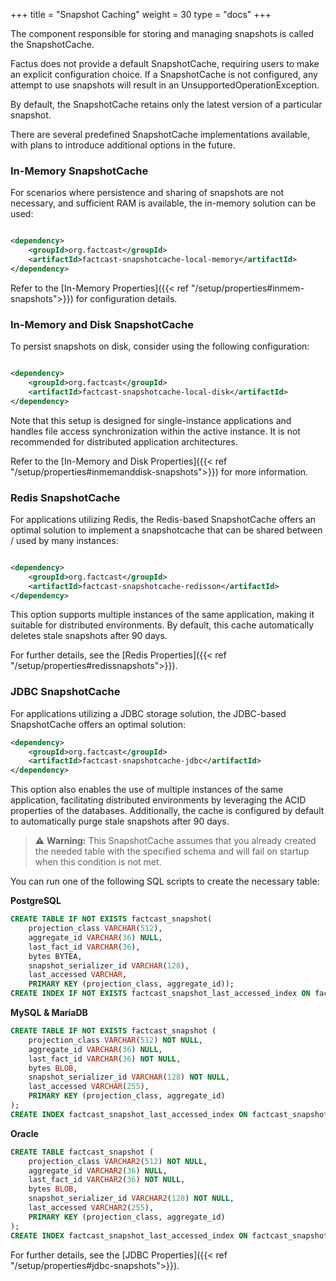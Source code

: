 +++
title = "Snapshot Caching"
weight = 30
type = "docs"
+++

The component responsible for storing and managing snapshots is called the SnapshotCache.

Factus does not provide a default SnapshotCache, requiring users to make an explicit configuration choice. If a
SnapshotCache is not configured, any attempt to use snapshots will result in an UnsupportedOperationException.

By default, the SnapshotCache retains only the latest version of a particular snapshot.

There are several predefined SnapshotCache implementations available, with plans to introduce additional options in the
future.

### In-Memory SnapshotCache

For scenarios where persistence and sharing of snapshots are not necessary, and sufficient RAM is available, the
in-memory solution can be used:

```xml

<dependency>
    <groupId>org.factcast</groupId>
    <artifactId>factcast-snapshotcache-local-memory</artifactId>
</dependency>
```

Refer to the [In-Memory Properties]({{< ref "/setup/properties#inmem-snapshots">}}) for configuration details.

### In-Memory and Disk SnapshotCache

To persist snapshots on disk, consider using the following configuration:

```xml

<dependency>
    <groupId>org.factcast</groupId>
    <artifactId>factcast-snapshotcache-local-disk</artifactId>
</dependency>
```

Note that this setup is designed for single-instance applications and handles file access synchronization within the
active instance. It is not recommended for distributed application architectures.

Refer to the [In-Memory and Disk Properties]({{< ref "/setup/properties#inmemanddisk-snapshots">}}) for more
information.

### Redis SnapshotCache

For applications utilizing Redis, the Redis-based SnapshotCache offers an optimal solution to implement a
snapshotcache that can be shared between / used by many instances:

```xml

<dependency>
    <groupId>org.factcast</groupId>
    <artifactId>factcast-snapshotcache-redisson</artifactId>
</dependency>
```

This option supports multiple instances of the same application, making it suitable for distributed environments. By
default, this cache automatically deletes stale snapshots after 90 days.

For further details, see the [Redis Properties]({{< ref "/setup/properties#redissnapshots">}}).

### JDBC SnapshotCache

For applications utilizing a JDBC storage solution, the JDBC-based SnapshotCache offers an optimal solution:

```xml
<dependency>
    <groupId>org.factcast</groupId>
    <artifactId>factcast-snapshotcache-jdbc</artifactId>
</dependency>
```

This option also enables the use of multiple instances of the same application, facilitating distributed environments by
leveraging the ACID properties of the databases. Additionally, the cache is configured by default to automatically
purge stale snapshots after 90 days.

> ⚠️ **Warning:** This SnapshotCache assumes that you already created the needed table with the specified schema and
> will fail on startup when this condition is not met.

You can run one of the following SQL scripts to create the necessary table:

**PostgreSQL**

```sql
CREATE TABLE IF NOT EXISTS factcast_snapshot(
    projection_class VARCHAR(512),
    aggregate_id VARCHAR(36) NULL,
    last_fact_id VARCHAR(36),
    bytes BYTEA,
    snapshot_serializer_id VARCHAR(128),
    last_accessed VARCHAR,
    PRIMARY KEY (projection_class, aggregate_id));
CREATE INDEX IF NOT EXISTS factcast_snapshot_last_accessed_index ON factcast_snapshot(last_accessed);
```

**MySQL & MariaDB**

```sql
CREATE TABLE IF NOT EXISTS factcast_snapshot (
    projection_class VARCHAR(512) NOT NULL,
    aggregate_id VARCHAR(36) NULL,
    last_fact_id VARCHAR(36) NOT NULL,
    bytes BLOB,
    snapshot_serializer_id VARCHAR(128) NOT NULL,
    last_accessed VARCHAR(255),
    PRIMARY KEY (projection_class, aggregate_id)
);
CREATE INDEX factcast_snapshot_last_accessed_index ON factcast_snapshot (last_accessed);
```

**Oracle**

```sql
CREATE TABLE factcast_snapshot (
    projection_class VARCHAR2(512) NOT NULL,
    aggregate_id VARCHAR2(36) NULL,
    last_fact_id VARCHAR2(36) NOT NULL,
    bytes BLOB,
    snapshot_serializer_id VARCHAR2(128) NOT NULL,
    last_accessed VARCHAR2(255),
    PRIMARY KEY (projection_class, aggregate_id)
);
CREATE INDEX factcast_snapshot_last_accessed_index ON factcast_snapshot (last_accessed);
```

For further details, see the [JDBC Properties]({{< ref "/setup/properties#jdbc-snapshots">}}).
